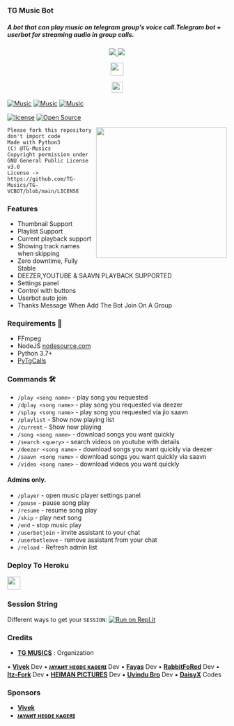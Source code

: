 ### TG Music Bot

##### A bot that can play music on telegram group's voice call.Telegram bot + userbot for streaming audio in group calls.


<p align="center">
  <a href="https://github.com/TG-Musics/Telegram-VCBot/stargazers">
    <img src="https://img.shields.io/github/stars/TG-MUSICS/TELEGRAM-VCBOT?style=social">

  </a>
  
  <a href="https://github.com/TG-Musics/Telegram-VCBot/fork">
    <img src="https://img.shields.io/github/forks/TG-Musics/Telegram-VCBOT?label=Fork&style=social">

  </a>  
</p>

<p align="center">
  <a href="https://github.com/TG-Musics/TG-VCBot">
     <img height="30px" src="https://img.shields.io/badge/TG%20Music%20Bot-black?style=for-the-badge&logo=github">
  </a>
</p>

<p align="center">
  <a href="https://www.python.org">
    <img height="25px" src="http://ForTheBadge.com/images/badges/made-with-python.svg">

  </a>
</p>


[![Music](https://img.shields.io/badge/Music-Channel-red?style=flat&logo=telegram)](https://telegram.dog/MusicBotUpdates)  [![Music](https://img.shields.io/badge/Music-Support-red?style=flat&logo=telegram)](https://t.me/MusicBotSupports)  [![Music](https://img.shields.io/badge/Bot-Website-red?style=flat&logo=CodersRank)](https://tgmusic.tk)ㅤㅤㅤㅤㅤㅤ  

[![license](https://img.shields.io/badge/Apache-2.0-blue?style=flat)](https://github.com/TG-Musics/tg-vcbot/blob/main/LICENSE)  [![Open Source](https://badges.frapsoft.com/os/v2/open-source.svg?v=103)](https://github.com/TG-MUSICS/TG-VC-BOT)

<img src="https://telegra.ph/file/c7df132e604cc3619aace.jpg" width="300" align="right">



```
Please fork this repository don't import code
Made with Python3
(C) @TG-Musics
Copyright permission under GNU General Public License v3.0
License -> https://github.com/TG-Musics/TG-VCBOT/blob/main/LICENSE
```
### Features

- Thumbnail Support
- Playlist Support
- Current playback support
- Showing track names when skipping
- Zero downtime, Fully Stable
- DEEZER,YOUTUBE & SAAVN PLAYBACK SUPPORTED
- Settings panel
- Control with buttons
- Userbot auto join
- Thanks Message When Add The Bot Join On A Group

<h3>Requirements 📝</h3>

- FFmpeg
- NodeJS [nodesource.com](https://nodesource.com/)
- Python 3.7+
- [PyTgCalls](https://github.com/pytgcalls/pytgcalls)

### Commands 🛠
- `/play <song name>` - play song you requested
- `/dplay <song name>` - play song you requested via deezer
- `/splay <song name>` - play song you requested via jio saavn
- `/playlist` - Show now playing list
- `/current` - Show now playing
- `/song <song name>` - download songs you want quickly
- `/search <query>` - search videos on youtube with details
- `/deezer <song name>` - download songs you want quickly via deezer
- `/saavn <song name>` - download songs you want quickly via saavn
- `/video <song name>` - download videos you want quickly

#### Admins only.
- `/player` - open music player settings panel
- `/pause` - pause song play
- `/resume` - resume song play
- `/skip` - play next song
- `/end` - stop music play
- `/userbotjoin` - invite assistant to your chat
- `/userbotleave` - remove assistant from your chat
- `/reload` - Refresh admin list

### Deploy To Heroku</h4>

<p align="left">
  <a href="https://heroku.com/deploy/">
     <img height="30px" src="https://img.shields.io/badge/Deploy%20To%20Heroku-blueviolet?style=for-the-badge&logo=heroku">
  </a>

### Session String
Different ways to get your `SESSION`:
[![Run on Repl.it](https://repl.it/badge/github/SpEcHiDe/GenerateStringSession)](https://repl.it/@SpEcHiDe/GenerateStringSession)


### Credits

- **[TG MUSICS](https://github.com/TG-Musics)** : Organization

▪️ **[Vivek](https://github.com/VIVEK-TP)** Dev
▪️ **[ᴊᴀʏᴀиᴛ ʜᴇɢᴅᴇ ᴋᴀɢᴇяɪ](https://github.com/jayantkagerI)** Dev
▪️ **[Fayas](https://github.com/FAYASNOUSHAD)** Dev
▪️ **[RabbitFoRed](https://github.com/RabbitFored)** Dev
▪️ **[Itz-Fork](https://github.com/Itz-fork)** Dev
▪️ **[HEIMAN PICTURES](https://github.com/HeimanPictures)** Dev
▪️ **[Uvindu Bro](https://github.com/UvinduBro)** Dev
▪️ **[DaisyX](https://github.com/TeamDaisyX)** Codes

### Sponsors

- **[Vivek](https://github.com/VIVEK-TP)**
- **[ᴊᴀʏᴀиᴛ ʜᴇɢᴅᴇ ᴋᴀɢᴇяɪ](https://github.com/jayantkagerI)**
